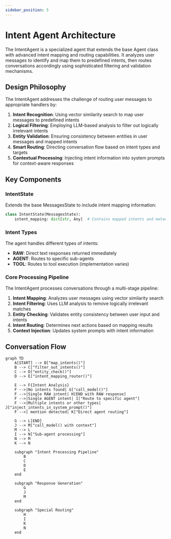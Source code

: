 ```yaml
---
sidebar_position: 5
---
```


# Intent Agent Architecture

The IntentAgent is a specialized agent that extends the base Agent class with advanced intent mapping and routing capabilities. It analyzes user messages to identify and map them to predefined intents, then routes conversations accordingly using sophisticated filtering and validation mechanisms.

## Design Philosophy

The IntentAgent addresses the challenge of routing user messages to appropriate handlers by:

1. **Intent Recognition**: Using vector similarity search to map user messages to predefined intents
2. **Logical Filtering**: Employing LLM-based analysis to filter out logically irrelevant intents
3. **Entity Validation**: Ensuring consistency between entities in user messages and mapped intents
4. **Smart Routing**: Directing conversation flow based on intent types and targets
5. **Contextual Processing**: Injecting intent information into system prompts for context-aware responses

## Key Components

### IntentState
Extends the base MessagesState to include intent mapping information:
```python
class IntentState(MessagesState):
    intent_mapping: dict[str, Any]  # Contains mapped intents and metadata
```

### Intent Types
The agent handles different types of intents:
- **RAW**: Direct text responses returned immediately
- **AGENT**: Routes to specific sub-agents
- **TOOL**: Routes to tool execution (implementation varies)

### Core Processing Pipeline

The IntentAgent processes conversations through a multi-stage pipeline:

1. **Intent Mapping**: Analyzes user messages using vector similarity search
2. **Intent Filtering**: Uses LLM analysis to remove logically irrelevant matches
3. **Entity Checking**: Validates entity consistency between user input and intents
4. **Intent Routing**: Determines next actions based on mapping results
5. **Context Injection**: Updates system prompts with intent information

## Conversation Flow

```mermaid
graph TD
    A[START] --> B["map_intents()"]
    B --> C["filter_out_intents()"]
    C --> D["entity_check()"]
    D --> E["intent_mapping_router()"]
    
    E --> F{Intent Analysis}
    F -->|No intents found| G["call_model()"]
    F -->|Single RAW intent| H[END with RAW response]
    F -->|Single AGENT intent| I["Route to specific agent"]
    F -->|Multiple intents or other types| J["inject_intents_in_system_prompt()"]
    F -->| mention detected| K["Direct agent routing"]
    
    G --> L[END]
    J --> M["call_model() with context"]
    M --> L
    I --> N["Sub-agent processing"]
    N --> M
    K --> N
    
    subgraph "Intent Processing Pipeline"
        B
        C
        D
        E
    end
    
    subgraph "Response Generation"
        G
        J
        M
    end
    
    subgraph "Special Routing"
        H
        I
        K
        N
    end
```